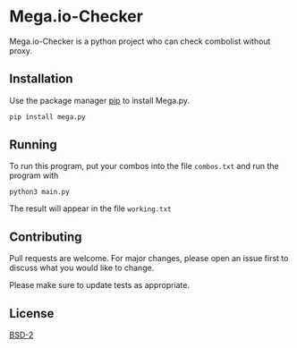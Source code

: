 # Mega.io-Checker

Mega.io-Checker is a python project who can check combolist without proxy. 

## Installation

Use the package manager [pip](https://github.com/odwyersoftware/mega.py) to install Mega.py.

```bash
pip install mega.py
```

## Running

To run this program, put your combos into the file ```combos.txt``` and run the program with

```python3 main.py```

The result will appear in the file ```working.txt```

## Contributing
Pull requests are welcome. For major changes, please open an issue first to discuss what you would like to change.

Please make sure to update tests as appropriate.

## License
[BSD-2](https://choosealicense.com/licenses/bsd-2-clause/)
